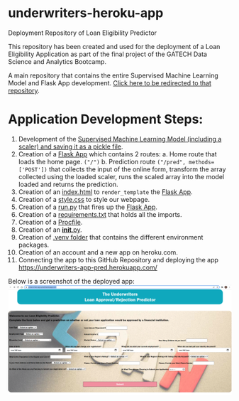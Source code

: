 # underwriters-heroku-app
Deployment Repository of Loan Eligibility Predictor

This repository has been created and used for the deployment of a Loan Eligibility Application as part of the final project of the GATECH Data Science and Analytics Bootcamp.

A main repository that contains the entire Supervised Machine Learning Model and Flask App development. [Click here to be redirected to that repository](https://github.com/NazihZaz/Project_Underwriters).

# Application Development Steps:
1. Development of the [Supervised Machine Learning Model (including a scaler) and saving it as a pickle file](starter/Credit_Risk_Evaluator_Model.zipCredit_Risk_Evaluator_Model.zip).
2. Creation of a [Flask App](starter/app.py) which contains 2 routes:
    a. Home route that loads the home page. `("/")`
    b. Prediction route `("/pred", methods=['POST'])` that collects the input of the online form, transform the array collected using the loaded scaler, runs the scaled array into the model loaded and returns the prediction. 
3. Creation of an [index.html](starter/templates/index.html) to `render_template` the [Flask App](starter/app.py).
4. Creation of a [style.css](starter/static/css/style.css) to style our webpage.
5. Creation of a [run.py](run.py) that fires up the [Flask App](starter/app.py).
6. Creation of a [requirements.txt](requirements.txt) that holds all the imports.
7. Creation of a [Procfile](Procfile).
8. Creation of an [__init__.py](starter/__init__.py).
9. Creation of [.venv folder](.venv) that contains the different environment packages.
10. Creation of an account and a new app on heroku.com.
11. Connecting the app to this GitHub Repository and deploying the app https://underwriters-app-pred.herokuapp.com/

Below is a screenshot of the deployed app:
![app_image](Image/app_image.PNG)
